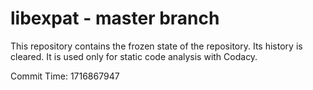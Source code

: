 # libexpat - master branch

This repository contains the frozen state of the repository.
Its history is cleared. It is used only for static code
analysis with Codacy.

Commit Time: 1716867947